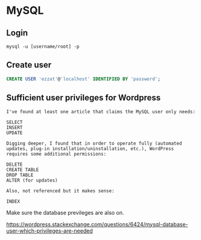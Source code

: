 # MySQL
## Login
```
mysql -u [username/root] -p
```
## Create user
```sql
CREATE USER 'ezzat'@'localhost' IDENTIFIED BY 'password';
```
## Sufficient user privileges for Wordpress
```
I've found at least one article that claims the MySQL user only needs:

SELECT
INSERT
UPDATE

Digging deeper, I found that in order to operate fully (automated updates, plug-in installation/uninstallation, etc.), WordPress requires some additional permissions:

DELETE
CREATE TABLE
DROP TABLE
ALTER (for updates)

Also, not referenced but it makes sense:

INDEX
```
Make sure the database previleges are also on.

https://wordpress.stackexchange.com/questions/6424/mysql-database-user-which-privileges-are-needed